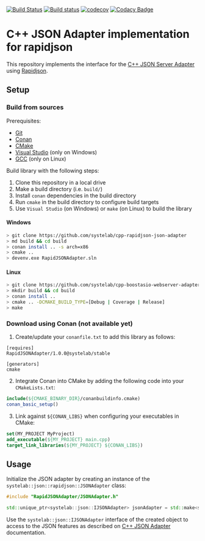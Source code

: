 [![Build Status](https://travis-ci.org/systelab/cpp-rapidjson-json-adapter.svg?branch=master)](https://travis-ci.org/systelab/cpp-rapidjson-json-adapter)
[![Build status](https://ci.appveyor.com/api/projects/status/qdrjivrs26gf46lo?svg=true)](https://ci.appveyor.com/project/systelab/cpp-rapidjson-json-adapter)
[![codecov](https://codecov.io/gh/systelab/cpp-rapidjson-json-adapter/branch/master/graph/badge.svg)](https://codecov.io/gh/systelab/cpp-rapidjson-json-adapter)
[![Codacy Badge](https://api.codacy.com/project/badge/Grade/492f2b284cd149018ec9dd54a45d53df)](https://www.codacy.com/app/systelab/cpp-rapidjson-json-adapter?utm_source=github.com&amp;utm_medium=referral&amp;utm_content=systelab/cpp-rapidjson-json-adapter&amp;utm_campaign=Badge_Grade)

# C++ JSON Adapter implementation for rapidjson

This repository implements the interface for the [C++ JSON Server Adapter](https://github.com/systelab/cpp-json-adapter) using [Rapidjson](http://rapidjson.org).

## Setup

### Build from sources

Prerequisites:
  - [Git](https://git-scm.com/)
  - [Conan](https://conan.io/)
  - [CMake](https://cmake.org/)
  - [Visual Studio](https://visualstudio.microsoft.com/) (only on Windows)
  - [GCC](https://gcc.gnu.org/) (only on Linux)

Build library with the following steps:
  1. Clone this repository in a local drive
  2. Make a build directory (i.e. `build/`)
  3. Install `conan` dependencies in the build directory
  4. Run `cmake` in the build directory to configure build targets
  5. Use `Visual Studio` (on Windows) or `make` (on Linux) to build the library

#### Windows
``` bash
> git clone https://github.com/systelab/cpp-rapidjson-json-adapter
> md build && cd build
> conan install .. -s arch=x86
> cmake ..
> devenv.exe RapidJSONAdapter.sln
```

#### Linux
``` bash
> git clone https://github.com/systelab/cpp-boostasio-webserver-adapter
> mkdir build && cd build
> conan install ..
> cmake .. -DCMAKE_BUILD_TYPE=[Debug | Coverage | Release]
> make
```

### Download using Conan (not available yet)

  1. Create/update your `conanfile.txt` to add this library as follows:

```
[requires]
RapidJSONAdapter/1.0.0@systelab/stable

[generators]
cmake
```

  2. Integrate Conan into CMake by adding the following code into your `CMakeLists.txt`:

```cmake
include(${CMAKE_BINARY_DIR}/conanbuildinfo.cmake)
conan_basic_setup()
```

  3. Link against `${CONAN_LIBS}` when configuring your executables in CMake:

```cmake
set(MY_PROJECT MyProject)
add_executable(${MY_PROJECT} main.cpp)
target_link_libraries(${MY_PROJECT} ${CONAN_LIBS})
```

## Usage

Initialize the JSON adapter by creating an instance of the `systelab::json::rapidjson::JSONAdapter` class:

```cpp
#include "RapidJSONAdapter/JSONAdapter.h"

std::unique_ptr<systelab::json::IJSONAdapter> jsonAdapter = std::make<systelab::json::rapidjson::JSONAdapter>();
```

Use the `systelab::json::IJSONAdapter` interface of the created object to access to the JSON features as described on [C++ JSON Adapter](https://github.com/systelab/cpp-json-adapter) documentation.
